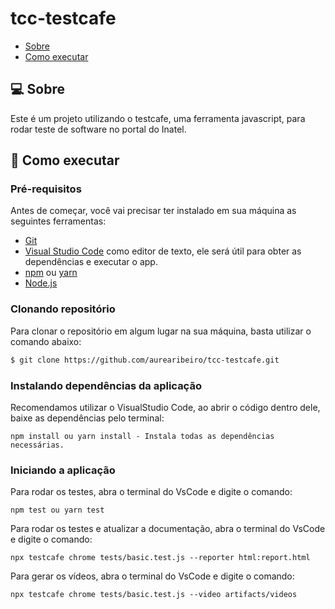 # tcc-testcafe

- [Sobre](#-sobre)
- [Como executar](#-como-executar)

## 💻 Sobre
Este é um projeto utilizando o testcafe, uma ferramenta javascript, para rodar teste de software no portal do Inatel.

## 🚀 Como executar

### Pré-requisitos

Antes de começar, você vai precisar ter instalado em sua máquina as seguintes ferramentas:

* [Git](https://git-scm.com/)
* [Visual Studio Code](https://code.visualstudio.com/) como editor de texto, ele será útil para obter as dependências e executar o app.
* [npm](https://www.npmjs.com/package/npm) ou [yarn](https://classic.yarnpkg.com/lang/en/docs/install/#windows-stable)
* [Node.js](https://nodejs.org/en/)

### Clonando repositório

Para clonar o repositório em algum lugar na sua máquina, basta utilizar o comando abaixo:
```bash
$ git clone https://github.com/aurearibeiro/tcc-testcafe.git
```

### Instalando dependências da aplicação
Recomendamos utilizar o VisualStudio Code, ao abrir o código dentro dele, baixe as dependências pelo terminal:
```
npm install ou yarn install - Instala todas as dependências necessárias.
```

### Iniciando a aplicação
Para rodar os testes, abra o terminal do VsCode e digite o comando:
```
npm test ou yarn test
```

Para rodar os testes e atualizar a documentação, abra o terminal do VsCode e digite o comando:
```
npx testcafe chrome tests/basic.test.js --reporter html:report.html
```

Para gerar os vídeos, abra o terminal do VsCode e digite o comando:
```
npx testcafe chrome tests/basic.test.js --video artifacts/videos
```
